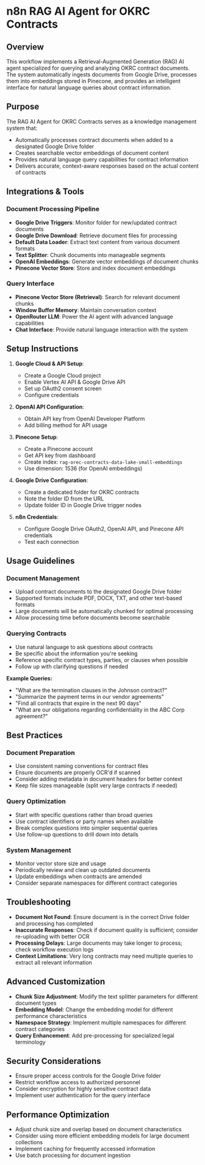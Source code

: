 # n8n RAG AI Agent for OKRC Contracts

## Overview

This workflow implements a Retrieval-Augmented Generation (RAG) AI agent specialized for querying and analyzing OKRC contract documents. The system automatically ingests documents from Google Drive, processes them into embeddings stored in Pinecone, and provides an intelligent interface for natural language queries about contract information.

## Purpose

The RAG AI Agent for OKRC Contracts serves as a knowledge management system that:
- Automatically processes contract documents when added to a designated Google Drive folder
- Creates searchable vector embeddings of document content
- Provides natural language query capabilities for contract information
- Delivers accurate, context-aware responses based on the actual content of contracts

## Integrations & Tools

### Document Processing Pipeline
- **Google Drive Triggers**: Monitor folder for new/updated contract documents
- **Google Drive Download**: Retrieve document files for processing
- **Default Data Loader**: Extract text content from various document formats
- **Text Splitter**: Chunk documents into manageable segments
- **OpenAI Embeddings**: Generate vector embeddings of document chunks
- **Pinecone Vector Store**: Store and index document embeddings

### Query Interface
- **Pinecone Vector Store (Retrieval)**: Search for relevant document chunks
- **Window Buffer Memory**: Maintain conversation context
- **OpenRouter LLM**: Power the AI agent with advanced language capabilities
- **Chat Interface**: Provide natural language interaction with the system

## Setup Instructions

1. **Google Cloud & API Setup**:
   - Create a Google Cloud project
   - Enable Vertex AI API & Google Drive API
   - Set up OAuth2 consent screen
   - Configure credentials

2. **OpenAI API Configuration**:
   - Obtain API key from OpenAI Developer Platform
   - Add billing method for API usage

3. **Pinecone Setup**:
   - Create a Pinecone account
   - Get API key from dashboard
   - Create index: `rag-orec-contracts-data-lake-small-embeddings`
   - Use dimension: 1536 (for OpenAI embeddings)

4. **Google Drive Configuration**:
   - Create a dedicated folder for OKRC contracts
   - Note the folder ID from the URL
   - Update folder ID in Google Drive trigger nodes

5. **n8n Credentials**:
   - Configure Google Drive OAuth2, OpenAI API, and Pinecone API credentials
   - Test each connection

## Usage Guidelines

### Document Management
- Upload contract documents to the designated Google Drive folder
- Supported formats include PDF, DOCX, TXT, and other text-based formats
- Large documents will be automatically chunked for optimal processing
- Allow processing time before documents become searchable

### Querying Contracts
- Use natural language to ask questions about contracts
- Be specific about the information you're seeking
- Reference specific contract types, parties, or clauses when possible
- Follow up with clarifying questions if needed

**Example Queries:**
- "What are the termination clauses in the Johnson contract?"
- "Summarize the payment terms in our vendor agreements"
- "Find all contracts that expire in the next 90 days"
- "What are our obligations regarding confidentiality in the ABC Corp agreement?"

## Best Practices

### Document Preparation
- Use consistent naming conventions for contract files
- Ensure documents are properly OCR'd if scanned
- Consider adding metadata in document headers for better context
- Keep file sizes manageable (split very large contracts if needed)

### Query Optimization
- Start with specific questions rather than broad queries
- Use contract identifiers or party names when available
- Break complex questions into simpler sequential queries
- Use follow-up questions to drill down into details

### System Management
- Monitor vector store size and usage
- Periodically review and clean up outdated documents
- Update embeddings when contracts are amended
- Consider separate namespaces for different contract categories

## Troubleshooting

- **Document Not Found**: Ensure document is in the correct Drive folder and processing has completed
- **Inaccurate Responses**: Check if document quality is sufficient; consider re-uploading with better OCR
- **Processing Delays**: Large documents may take longer to process; check workflow execution logs
- **Context Limitations**: Very long contracts may need multiple queries to extract all relevant information

## Advanced Customization

- **Chunk Size Adjustment**: Modify the text splitter parameters for different document types
- **Embedding Model**: Change the embedding model for different performance characteristics
- **Namespace Strategy**: Implement multiple namespaces for different contract categories
- **Query Enhancement**: Add pre-processing for specialized legal terminology

## Security Considerations

- Ensure proper access controls for the Google Drive folder
- Restrict workflow access to authorized personnel
- Consider encryption for highly sensitive contract data
- Implement user authentication for the query interface

## Performance Optimization

- Adjust chunk size and overlap based on document characteristics
- Consider using more efficient embedding models for large document collections
- Implement caching for frequently accessed information
- Use batch processing for document ingestion 